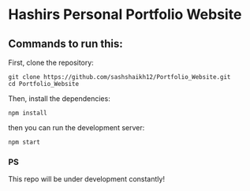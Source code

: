 # Hashirs Personal Portfolio Website

## Commands to run this:


First, clone the repository:

```
git clone https://github.com/sashshaikh12/Portfolio_Website.git
cd Portfolio_Website
```


Then, install the dependencies:

```
npm install
```

then you can run the development server:

```
npm start
```

### PS
This repo will be under development constantly!
